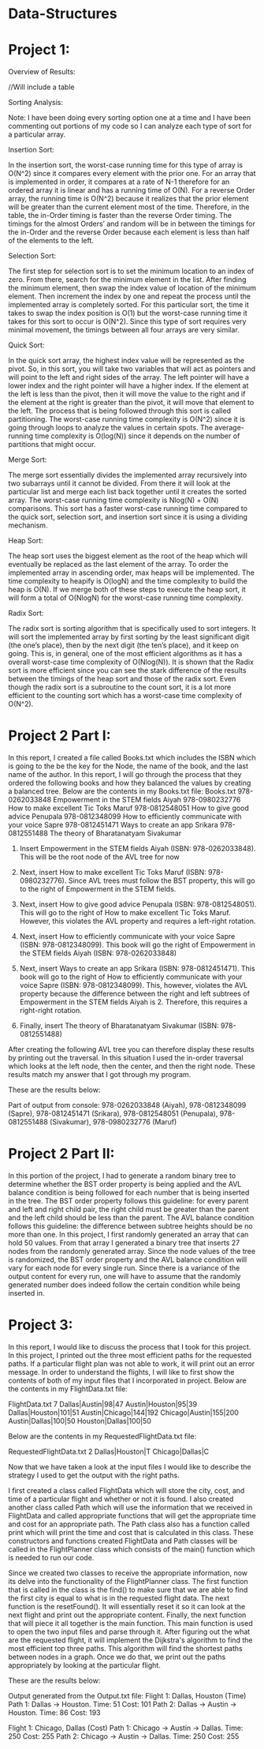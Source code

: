 # Data-Structures

# Project 1:

Overview of Results:

//Will include a table

Sorting Analysis:

Note: I have been doing every sorting option one at a time and I have been commenting out portions of my code so I can analyze each type of sort for a particular array.

Insertion Sort:

In the insertion sort, the worst-case running time for this type of array is O(N^2) since it compares every element with the prior one. For an array that is implemented in order, it compares at a rate of N-1 therefore for an ordered array it is linear and has a running time of O(N). For a reverse Order array, the running time is O(N^2) because it realizes that the prior element will be greater than the current element most of the time. Therefore, in the table, the in-Order timing is faster than the reverse Order timing. The timings for the almost Orders’ and random will be in between the timings for the in-Order and the reverse Order because each element is less than half of the elements to the left. 

Selection Sort:

The first step for selection sort is to set the minimum location to an index of zero. From there, search for the minimum element in the list. After finding the minimum element, then swap the index value of location of the minimum element. Then increment the index by one and repeat the process until the implemented array is completely sorted. For this particular sort, the time it takes to swap the index position is O(1) but the worst-case running time it takes for this sort to occur is O(N^2). Since this type of sort requires very minimal movement, the timings between all four arrays are very similar.

Quick Sort:

In the quick sort array, the highest index value will be represented as the pivot. So, in this sort, you will take two variables that will act as pointers and will point to the left and right sides of the array. The left pointer will have a lower index and the right pointer will have a higher index. If the element at the left is less than the pivot, then it will move the value to the right and if the element at the right is greater than the pivot, it will move that element to the left. The process that is being followed through this sort is called partitioning. The worst-case running time complexity is O(N^2) since it is going through loops to analyze the values in certain spots. The average-running time complexity is O(log(N)) since it depends on the number of partitions that might occur. 

Merge Sort: 

The merge sort essentially divides the implemented array recursively into two subarrays until it cannot be divided. From there it will look at the particular list and merge each list back together until it creates the sorted array. The worst-case running time complexity is Nlog(N) + O(N) comparisons. This sort has a faster worst-case running time compared to the quick sort, selection sort, and insertion sort since it is using a dividing mechanism.

Heap Sort:

The heap sort uses the biggest element as the root of the heap which will eventually be replaced as the last element of the array. To order the implemented array in ascending order, max heaps will be implemented. The time complexity to heapify is O(logN) and the time complexity to build the heap is O(N). If we merge both of these steps to execute the heap sort, it will form a total of O(NlogN) for the worst-case running time complexity.

Radix Sort:

The radix sort is sorting algorithm that is specifically used to sort integers. It will sort the implemented array by first sorting by the least significant digit (the one’s place), then by the next digit (the ten’s place), and it keep on going. This is, in general, one of the most efficient algorithms as it has a overall worst-case time complexity of O(Nlog(N)). It is shown that the Radix sort is more efficient since you can see the stark difference of the results between the timings of the heap sort and those of the radix sort. Even though the radix sort is a subroutine to the count sort, it is a lot more efficient to the counting sort which has a worst-case time complexity of O(N^2).

# Project 2 Part I:

In this report, I created a file called Books.txt which includes the ISBN which is going to the be the key for the Node, the name of the book, and the last name of the author. In this report, I will go through the process that they ordered the following books and how they balanced the values by creating a balanced tree.
Below are the contents in my Books.txt file:
Books.txt 
978-0262033848 Empowerment in the STEM fields Aiyah
978-0980232776 How to make excellent Tic Toks Maruf
978-0812548051 How to give good advice Penupala
978-0812348099 How to efficiently communicate with your voice Sapre
978-0812451471 Ways to create an app Srikara
978-0812551488 The theory of Bharatanatyam Sivakumar

1.	Insert Empowerment in the STEM fields Aiyah (ISBN: 978-0262033848). This will be the root node of the AVL tree for now

2.	Next, insert How to make excellent Tic Toks Maruf (ISBN: 978-0980232776). Since AVL trees must follow the BST property, this will go to the right of Empowerment in the STEM fields. 

3.	Next, insert How to give good advice Penupala (ISBN: 978-0812548051). This will go to the right of How to make excellent Tic Toks Maruf. However, this violates the AVL property and requires a left-right rotation. 

4.	Next, insert How to efficiently communicate with your voice Sapre (ISBN: 978-0812348099). This book will go the right of Empowerment in the STEM fields Aiyah (ISBN: 978-0262033848)

5.	Next, insert Ways to create an app Srikara (ISBN: 978-0812451471). This book will go to the right of How to efficiently communicate with your voice Sapre (ISBN: 978-0812348099). This, however, violates the AVL property because the difference between the right and left subtrees of Empowerment in the STEM fields Aiyah is 2. Therefore, this requires a right-right rotation.

6.	Finally, insert The theory of Bharatanatyam Sivakumar (ISBN: 978-0812551488)

After creating the following AVL tree you can therefore display these results by printing out the traversal. In this situation I used the in-order traversal which looks at the left node, then the center, and then the right node. These results match my answer that I got through my program. 

These are the results below:

Part of output from console: 
978-0262033848 (Aiyah), 978-0812348099 (Sapre), 978-0812451471 (Srikara), 978-0812548051 (Penupala), 978-0812551488 (Sivakumar), 978-0980232776 (Maruf)

# Project 2 Part II:

In this portion of the project, I had to generate a random binary tree to determine whether the BST order property is being applied and the AVL balance condition is being followed for each number that is being inserted in the tree. The BST order property follows this guideline: for every parent and left and right child pair, the right child must be greater than the parent and the left child should be less than the parent. The AVL balance condition follows this guideline: the difference between subtree heights should be no more than one. In this project, I first randomly generated an array that can hold 50 values. From that array I generated a binary tree that inserts 27 nodes from the randomly generated array. Since the node values of the tree is randomized, the BST order property and the AVL balance condition will vary for each node for every single run. Since there is a variance of the output content for every run, one will have to assume that the randomly generated number does indeed follow the certain condition while being inserted in. 

# Project 3:

In this report, I would like to discuss the process that I took for this project. In this project, I printed out the three most efficient paths for the requested paths. If a particular flight plan was not able to work, it will print out an error message. In order to understand the flights, I will like to first show the contents of both of my input files that I incorporated in project.
Below are the contents in my FlightData.txt file:

FlightData.txt 
7
Dallas|Austin|98|47
Austin|Houston|95|39
Dallas|Houston|101|51
Austin|Chicago|144|192
Chicago|Austin|155|200
Austin|Dallas|100|50
Houston|Dallas|100|50

Below are the contents in my RequestedFlightData.txt file:

RequestedFlightData.txt
2
Dallas|Houston|T
Chicago|Dallas|C

Now that we have taken a look at the input files I would like to describe the strategy I used to get the output with the right paths.

I first created a class called FlightData which will store the city, cost, and time of a particular flight and whether or not it is found. I also created another class called Path which will use the information that we received in FlightData and called appropriate functions that will get the appropriate time and cost for an appropriate path. The Path class also has a function called print which will print the time and cost that is calculated in this class. These constructors and functions created FlightData and Path classes will be called in the FlightPlanner class which consists of the main() function which is needed to run our code.

Since we created two classes to receive the appropriate information, now its delve into the functionality of the FlightPlanner class. The first function that is called in the class is the find() to make sure that we are able to find the first city is equal to what is in the requested flight data. The next function is the resetFound(). It will essentially reset it so it can look at the next flight and print out the appropriate content. Finally, the next function that will piece it all together is the main function. This main function is used to open the two input files and parse through it. After figuring out the what are the requested flight, it will implement the Dijkstra's algorithm to find the most efficient top three paths. This algorithm will find the shortest paths between nodes in a graph. Once we do that, we print out the paths appropriately by looking at the particular flight.

These are the results below:

Output generated from the Output.txt file: 
Flight 1: Dallas, Houston (Time)
Path 1: Dallas -> Houston. Time: 51 Cost: 101
Path 2: Dallas -> Austin -> Houston. Time: 86 Cost: 193

Flight 1: Chicago, Dallas (Cost)
Path 1: Chicago -> Austin -> Dallas. Time: 250 Cost: 255
Path 2: Chicago -> Austin -> Dallas. Time: 250 Cost: 255

